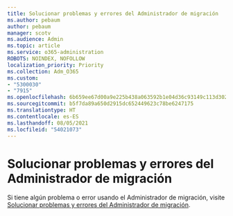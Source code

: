 ```yaml
---
title: Solucionar problemas y errores del Administrador de migración
ms.author: pebaum
author: pebaum
manager: scotv
ms.audience: Admin
ms.topic: article
ms.service: o365-administration
ROBOTS: NOINDEX, NOFOLLOW
localization_priority: Priority
ms.collection: Adm_O365
ms.custom:
- "5300030"
- "7915"
ms.openlocfilehash: 6b659ee67d00a9e225b438a063592b1e04d36c93149c113d302cb56e474db3a8
ms.sourcegitcommit: b5f7da89a650d2915dc652449623c78be6247175
ms.translationtype: HT
ms.contentlocale: es-ES
ms.lasthandoff: 08/05/2021
ms.locfileid: "54021073"
---
```

# <a name="troubleshoot-migration-manager-issues-and-errors"></a>Solucionar problemas y errores del Administrador de migración

Si tiene algún problema o error usando el Administrador de migración, visite [Solucionar problemas y errores del Administrador de migración](https://docs.microsoft.com/sharepointmigration/mm-troubleshoot).

